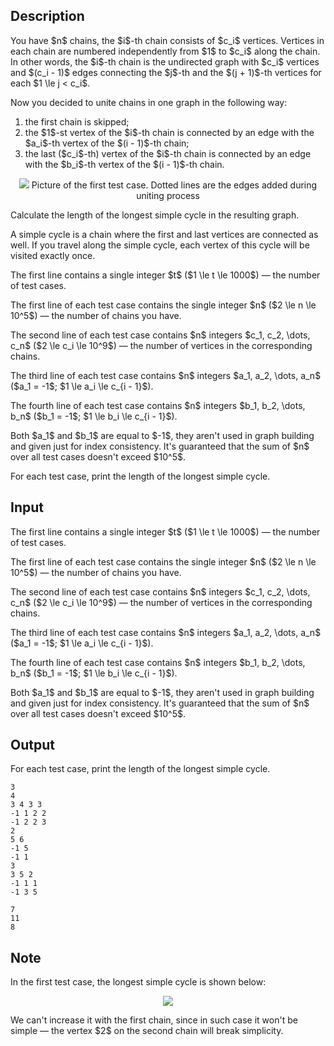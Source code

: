 ## Description

<div><p>You have $n$ chains, the $i$-th chain consists of $c_i$ vertices. Vertices in each chain are numbered independently from $1$ to $c_i$ along the chain. In other words, the $i$-th chain is the undirected graph with $c_i$ vertices and $(c_i - 1)$ edges connecting the $j$-th and the $(j + 1)$-th vertices for each $1 \le j &lt; c_i$.</p><p>Now you decided to unite chains in one graph in the following way: </p><ol> <li> the first chain is skipped; </li><li> the $1$-st vertex of the $i$-th chain is connected by an edge with the $a_i$-th vertex of the $(i - 1)$-th chain; </li><li> the last ($c_i$-th) vertex of the $i$-th chain is connected by an edge with the $b_i$-th vertex of the $(i - 1)$-th chain. </li></ol><center> <img class="tex-graphics" src="file://PswqZrak.png" style="max-width: 100.0%;max-height: 100.0%;"> <span class="tex-font-size-small">Picture of the first test case. Dotted lines are the edges added during uniting process</span> </center><p>Calculate the length of the longest simple cycle in the resulting graph.</p><p>A <span class="tex-font-style-it">simple cycle</span> is a chain where the first and last vertices are connected as well. If you travel along the simple cycle, each vertex of this cycle will be visited exactly once.</p></div><div class="input-specification"><p>The first line contains a single integer $t$ ($1 \le t \le 1000$)&nbsp;— the number of test cases.</p><p>The first line of each test case contains the single integer $n$ ($2 \le n \le 10^5$)&nbsp;— the number of chains you have.</p><p>The second line of each test case contains $n$ integers $c_1, c_2, \dots, c_n$ ($2 \le c_i \le 10^9$)&nbsp;— the number of vertices in the corresponding chains.</p><p>The third line of each test case contains $n$ integers $a_1, a_2, \dots, a_n$ ($a_1 = -1$; $1 \le a_i \le c_{i - 1}$).</p><p>The fourth line of each test case contains $n$ integers $b_1, b_2, \dots, b_n$ ($b_1 = -1$; $1 \le b_i \le c_{i - 1}$).</p><p>Both $a_1$ and $b_1$ are equal to $-1$, they aren't used in graph building and given just for index consistency. It's guaranteed that the sum of $n$ over all test cases doesn't exceed $10^5$.</p></div><div class="output-specification"><p>For each test case, print the length of the longest simple cycle.</p></div>

## Input

<p>The first line contains a single integer $t$ ($1 \le t \le 1000$)&nbsp;— the number of test cases.</p><p>The first line of each test case contains the single integer $n$ ($2 \le n \le 10^5$)&nbsp;— the number of chains you have.</p><p>The second line of each test case contains $n$ integers $c_1, c_2, \dots, c_n$ ($2 \le c_i \le 10^9$)&nbsp;— the number of vertices in the corresponding chains.</p><p>The third line of each test case contains $n$ integers $a_1, a_2, \dots, a_n$ ($a_1 = -1$; $1 \le a_i \le c_{i - 1}$).</p><p>The fourth line of each test case contains $n$ integers $b_1, b_2, \dots, b_n$ ($b_1 = -1$; $1 \le b_i \le c_{i - 1}$).</p><p>Both $a_1$ and $b_1$ are equal to $-1$, they aren't used in graph building and given just for index consistency. It's guaranteed that the sum of $n$ over all test cases doesn't exceed $10^5$.</p>

## Output

<p>For each test case, print the length of the longest simple cycle.</p>





```input1
3
4
3 4 3 3
-1 1 2 2
-1 2 2 3
2
5 6
-1 5
-1 1
3
3 5 2
-1 1 1
-1 3 5
```




```output1
7
11
8
```



## Note

<p>In the first test case, the longest simple cycle is shown below: </p><center> <img class="tex-graphics" src="file://gBOpxN3h.png" style="max-width: 100.0%;max-height: 100.0%;"> </center><p>We can't increase it with the first chain, since in such case it won't be simple&nbsp;— the vertex $2$ on the second chain will break simplicity.</p>
